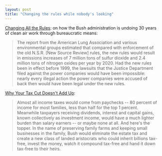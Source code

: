 ```yaml
---
layout: post
title: "Changing the rules while nobody's looking"
---
```




<a href="http://www.nytimes.com/2004/04/04/magazine/04BUSH.html?pagewanted=print&position=">Changing All the Rules</a>: on how the Bush administration is undoing 30 years of clean air work through bureaucratic means:
<blockquote>The report from the American Lung Association and various environmental groups estimated that compared with enforcement of the old N.S.R. [New Source Review] rules, the new rules would result in emissions increases of 7 million tons of sulfur dioxide and 2.4 million tons of nitrogen oxides per year by 2020. Had the new rules been in effect before 1999, the lawsuits that the Justice Department filed against the power companies would have been impossible: nearly every illegal action the power companies were accused of back then would have been legal under the new rules.</blockquote>
<p><a href="http://www.msnbc.msn.com/id/4660655/">Why Your Tax Cut Doesn't Add Up</a>:
<blockquote> Almost all income taxes would come from paychecks -- 80 percent of income for most families, less than half for the top 1 percent. Meanwhile taxpayers receiving dividends, interest and capital gains, known collectively as investment income, would have a much lighter burden than salary earners -- or maybe none at all. And here's the topper. In the name of preserving family farms and keeping small businesses in the family, Bush would eliminate the estate tax and create a new class of landed aristocrats who could inherit billions tax-free, invest the money, watch it compound tax-free and hand it down tax-free to their heirs.</blockquote>


